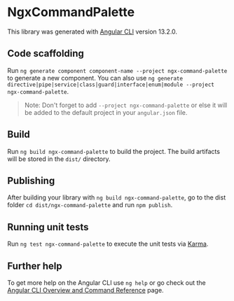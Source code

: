 # NgxCommandPalette

This library was generated with [Angular CLI](https://github.com/angular/angular-cli) version 13.2.0.

## Code scaffolding

Run `ng generate component component-name --project ngx-command-palette` to generate a new component. You can also use `ng generate directive|pipe|service|class|guard|interface|enum|module --project ngx-command-palette`.
> Note: Don't forget to add `--project ngx-command-palette` or else it will be added to the default project in your `angular.json` file. 

## Build

Run `ng build ngx-command-palette` to build the project. The build artifacts will be stored in the `dist/` directory.

## Publishing

After building your library with `ng build ngx-command-palette`, go to the dist folder `cd dist/ngx-command-palette` and run `npm publish`.

## Running unit tests

Run `ng test ngx-command-palette` to execute the unit tests via [Karma](https://karma-runner.github.io).

## Further help

To get more help on the Angular CLI use `ng help` or go check out the [Angular CLI Overview and Command Reference](https://angular.io/cli) page.
